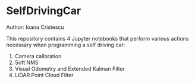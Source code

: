 # SelfDrivingCar
Author: Ioana Cristescu <br/>

This repository contains 4 Jupyter notebooks that perform various actions necessary when programming a self driving car: <br/>
1. Camera calibration
2. Soft NMS
3. Visual Odometry and Extended Kalman Filter
4. LiDAR Point Cloud Filter 

